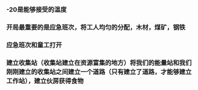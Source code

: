### -20是能够接受的温度

### 开局最重要的是应急班次，将工人均匀的分配，木材，煤矿，钢铁

### 应急班次和童工打开

### 建立收集站（收集站建立在资源富集的地方）将我们的能量站和我们刚刚建立的收集站之间建立一个道路（只有建立了道路，才能够建立工作站），建立伙房获得食物

### 

